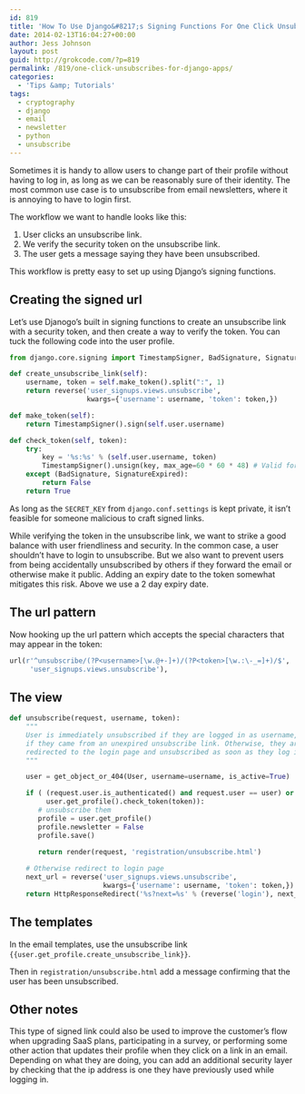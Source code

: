 ```yaml
---
id: 819
title: 'How To Use Django&#8217;s Signing Functions For One Click Unsubscribes'
date: 2014-02-13T16:04:27+00:00
author: Jess Johnson
layout: post
guid: http://grokcode.com/?p=819
permalink: /819/one-click-unsubscribes-for-django-apps/
categories:
  - 'Tips &amp; Tutorials'
tags:
  - cryptography
  - django
  - email
  - newsletter
  - python
  - unsubscribe
---
```

Sometimes it is handy to allow users to change part of their profile without having to log in, as long as we can be reasonably sure of their identity. The most common use case is to unsubscribe from email newsletters, where it is annoying to have to login first.<!--more-->

The workflow we want to handle looks like this:
  
1. User clicks an unsubscribe link.
2. We verify the security token on the unsubscribe link.
3. The user gets a message saying they have been unsubscribed.

This workflow is pretty easy to set up using Django&#8217;s signing functions. 

## Creating the signed url

Let&#8217;s use Djanogo&#8217;s built in signing functions to create an unsubscribe link with a security token, and then create a way to verify the token. You can tuck the following code into the user profile.

```python
from django.core.signing import TimestampSigner, BadSignature, SignatureExpired

def create_unsubscribe_link(self):
    username, token = self.make_token().split(":", 1)
    return reverse('user_signups.views.unsubscribe',
                   kwargs={'username': username, 'token': token,})

def make_token(self):
    return TimestampSigner().sign(self.user.username)

def check_token(self, token):
    try:
        key = '%s:%s' % (self.user.username, token)
        TimestampSigner().unsign(key, max_age=60 * 60 * 48) # Valid for 2 days
    except (BadSignature, SignatureExpired):
        return False
    return True
```
As long as the `SECRET_KEY` from `django.conf.settings` is kept private, it isn&#8217;t feasible for someone malicious to craft signed links. 

While verifying the token in the unsubscribe link, we want to strike a good balance with user friendliness and security. In the common case, a user shouldn&#8217;t have to login to unsubscribe. But we also want to prevent users from being accidentally unsubscribed by others if they forward the email or otherwise make it public. Adding an expiry date to the token somewhat mitigates this risk. Above we use a 2 day expiry date.

## The url pattern

Now hooking up the url pattern which accepts the special characters that may appear in the token:

```python
url(r'^unsubscribe/(?P<username>[\w.@+-]+)/(?P<token>[\w.:\-_=]+)/$',
     'user_signups.views.unsubscribe'),
```

## The view

```python
def unsubscribe(request, username, token):
    """ 
    User is immediately unsubscribed if they are logged in as username, or
    if they came from an unexpired unsubscribe link. Otherwise, they are
    redirected to the login page and unsubscribed as soon as they log in.
    """

    user = get_object_or_404(User, username=username, is_active=True)

    if ( (request.user.is_authenticated() and request.user == user) or
         user.get_profile().check_token(token)):
       # unsubscribe them
       profile = user.get_profile()
       profile.newsletter = False
       profile.save()

       return render(request, 'registration/unsubscribe.html')
    
    # Otherwise redirect to login page
    next_url = reverse('user_signups.views.unsubscribe', 
                       kwargs={'username': username, 'token': token,})
    return HttpResponseRedirect('%s?next=%s' % (reverse('login'), next_url))
```

## The templates

In the email templates, use the unsubscribe link `{{user.get_profile.create_unsubscribe_link}}`.

Then in `registration/unsubscribe.html` add a message confirming that the user has been unsubscribed.

## Other notes

This type of signed link could also be used to improve the customer&#8217;s flow when upgrading SaaS plans, participating in a survey, or performing some other action that updates their profile when they click on a link in an email. Depending on what they are doing, you can add an additional security layer by checking that the ip address is one they have previously used while logging in.
